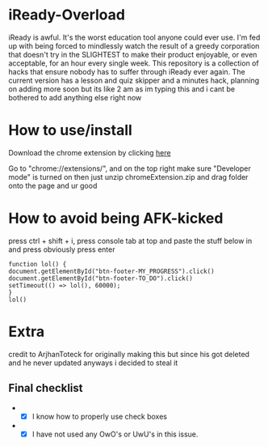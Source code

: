 # iReady-Overload
iReady is awful. It's the worst education tool anyone could ever use. I'm fed up with being forced to mindlessly watch the result of a greedy corporation that doesn't try in the SLIGHTEST to make their product enjoyable, or even acceptable, for an hour every single week. This repository is a collection of hacks that ensure nobody has to suffer through iReady ever again. The current version has a lesson and quiz skipper and a minutes hack, planning on adding more soon but its like 2 am as im typing this and i cant be bothered to add anything else right now


# How to use/install
Download the chrome extension by clicking [here](https://github.com/cupiditys/iReady-Overload/blob/main/chromeExtension.zip?raw=true)

Go to "chrome://extensions/", and on the top right make sure "Developer mode" is turned on
then just unzip chromeExtension.zip and drag folder onto the page and ur good

# How to avoid being AFK-kicked
press ctrl + shift + i, press console tab at top and paste the stuff below in and press obviously press enter
```
function lol() {
document.getElementById("btn-footer-MY_PROGRESS").click()
document.getElementById("btn-footer-TO_DO").click()
setTimeout(() => lol(), 60000);
}
lol()
```

# Extra

credit to ArjhanToteck for originally making this but since his got deleted and he never updated anyways i decided to steal it


## Final checklist
- * [x] I know how to properly use check boxes 
- * [x] I have not used any OwO's or UwU's in this issue.
